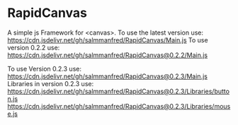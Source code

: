 # RapidCanvas
A simple js Framework for &lt;canvas>.
To use the latest version use: https://cdn.jsdelivr.net/gh/salmmanfred/RapidCanvas/Main.js
To use version 0.2.2 use: https://cdn.jsdelivr.net/gh/salmmanfred/RapidCanvas@0.2.2/Main.js

To use Version 0.2.3 use: https://cdn.jsdelivr.net/gh/salmmanfred/RapidCanvas@0.2.3/Main.js
Libraries in version 0.2.3 use:
https://cdn.jsdelivr.net/gh/salmmanfred/RapidCanvas@0.2.3/Libraries/button.js
https://cdn.jsdelivr.net/gh/salmmanfred/RapidCanvas@0.2.3/Libraries/mouse.js
